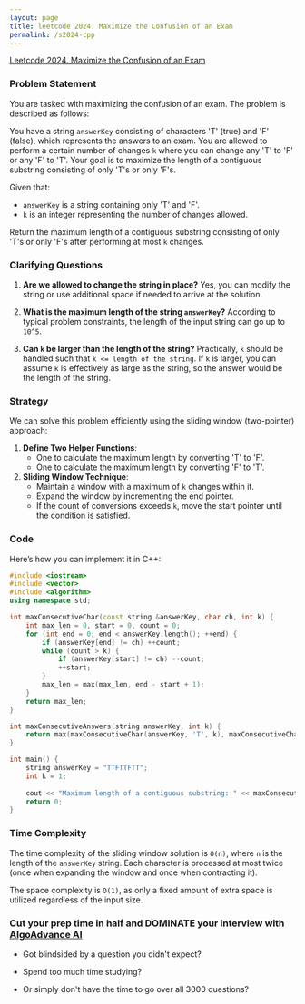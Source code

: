 ```yaml
---
layout: page
title: leetcode 2024. Maximize the Confusion of an Exam
permalink: /s2024-cpp
---
```

[Leetcode 2024. Maximize the Confusion of an Exam](https://algoadvance.github.io/algoadvance/l2024)
### Problem Statement

You are tasked with maximizing the confusion of an exam. The problem is described as follows:

You have a string `answerKey` consisting of characters 'T' (true) and 'F' (false), which represents the answers to an exam. You are allowed to perform a certain number of changes `k` where you can change any 'T' to 'F' or any 'F' to 'T'. Your goal is to maximize the length of a contiguous substring consisting of only 'T's or only 'F's.

Given that:
- `answerKey` is a string containing only 'T' and 'F'.
- `k` is an integer representing the number of changes allowed.

Return the maximum length of a contiguous substring consisting of only 'T's or only 'F's after performing at most `k` changes.

### Clarifying Questions

1. **Are we allowed to change the string in place?**
   Yes, you can modify the string or use additional space if needed to arrive at the solution.

2. **What is the maximum length of the string `answerKey`?**
   According to typical problem constraints, the length of the input string can go up to `10^5`.

3. **Can `k` be larger than the length of the string?**
   Practically, `k` should be handled such that `k <= length of the string`. If `k` is larger, you can assume `k` is effectively as large as the string, so the answer would be the length of the string.

### Strategy

We can solve this problem efficiently using the sliding window (two-pointer) approach:

1. **Define Two Helper Functions**: 
   - One to calculate the maximum length by converting 'T' to 'F'.
   - One to calculate the maximum length by converting 'F' to 'T'.
2. **Sliding Window Technique**:
   - Maintain a window with a maximum of `k` changes within it.
   - Expand the window by incrementing the end pointer.
   - If the count of conversions exceeds `k`, move the start pointer until the condition is satisfied.

### Code

Here’s how you can implement it in C++:

```cpp
#include <iostream>
#include <vector>
#include <algorithm>
using namespace std;

int maxConsecutiveChar(const string &answerKey, char ch, int k) {
    int max_len = 0, start = 0, count = 0;
    for (int end = 0; end < answerKey.length(); ++end) {
        if (answerKey[end] != ch) ++count;
        while (count > k) {
            if (answerKey[start] != ch) --count;
            ++start;
        }
        max_len = max(max_len, end - start + 1);
    }
    return max_len;
}

int maxConsecutiveAnswers(string answerKey, int k) {
    return max(maxConsecutiveChar(answerKey, 'T', k), maxConsecutiveChar(answerKey, 'F', k));
}

int main() {
    string answerKey = "TTFTTFTT";
    int k = 1;
    
    cout << "Maximum length of a contiguous substring: " << maxConsecutiveAnswers(answerKey, k) << endl;
    return 0;
}
```

### Time Complexity

The time complexity of the sliding window solution is `O(n)`, where `n` is the length of the `answerKey` string. Each character is processed at most twice (once when expanding the window and once when contracting it).

The space complexity is `O(1)`, as only a fixed amount of extra space is utilized regardless of the input size.


### Cut your prep time in half and DOMINATE your interview with [AlgoAdvance AI](https://algoAdvance.com)

- Got blindsided by a question you didn't expect?

- Spend too much time studying?

- Or simply don't have the time to go over all 3000 questions?

